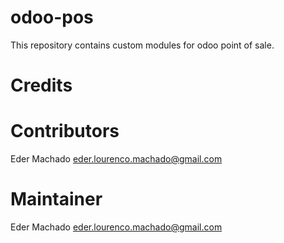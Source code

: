 # odoo-pos
This repository contains custom modules for odoo point of sale.

<h1>Credits</h1>

<h1>Contributors</h1>
Eder Machado <a href="eder.lourenco.machado@gmail.com">eder.lourenco.machado@gmail.com</a> 

<h1>Maintainer</h1>
Eder Machado <a href="eder.lourenco.machado@gmail.com">eder.lourenco.machado@gmail.com</a> 

